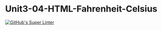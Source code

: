 # Unit3-04-HTML-Fahrenheit-Celsius
[![GitHub's Super Linter](https://github.com/ICS2O-Programming-BraydenM/Unit3-04-HTML-Fahrenheit-Celsius/workflows/GitHub's%20Super%20Linter/badge.svg)](https://github.com/ICS2O-Programming-BraydenM/Unit3-04-HTML-Fahrenheit-Celsius/actions)